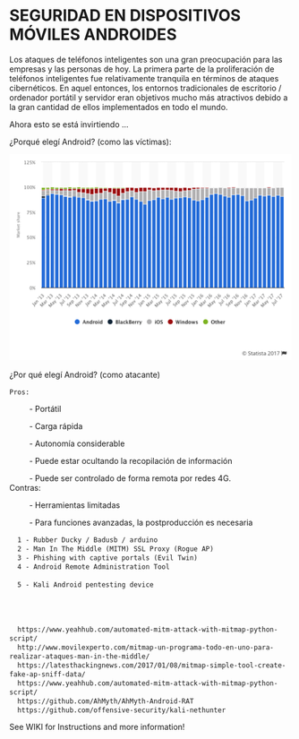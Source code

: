 # SEGURIDAD EN DISPOSITIVOS MÓVILES ANDROIDES




Los ataques de teléfonos inteligentes son una gran preocupación para las empresas y las personas de hoy. La primera parte de la proliferación de teléfonos inteligentes fue relativamente tranquila en términos de ataques cibernéticos. En aquel entonces, los entornos tradicionales de escritorio / ordenador portátil y servidor eran objetivos mucho más atractivos debido a la gran cantidad de ellos implementados en todo el mundo.


Ahora esto se está invirtiendo ...



   
¿Porqué elegí Android? (como las víctimas):


![](https://github.com/pollonegro/Hacking-of-mobile-devices-Project/raw/master/img/grafica.png)


¿Por qué elegí Android? (como atacante)

    Pros:
    
         - Portátil
         
         - Carga rápida
         
         - Autonomía considerable
         
         - Puede estar ocultando la recopilación de información
         
         - Puede ser controlado de forma remota por redes 4G.
      
      Contras:
      
         - Herramientas limitadas
         
         - Para funciones avanzadas, la postproducción es necesaria



      
      1 - Rubber Ducky / Badusb / arduino 
      2 - Man In The Middle (MITM) SSL Proxy (Rogue AP)
      3 - Phishing with captive portals (Evil Twin)
      4 - Android Remote Administration Tool
      
      5 - Kali Android pentesting device




      https://www.yeahhub.com/automated-mitm-attack-with-mitmap-python-script/
      http://www.movilexperto.com/mitmap-un-programa-todo-en-uno-para-realizar-ataques-man-in-the-middle/
      https://latesthackingnews.com/2017/01/08/mitmap-simple-tool-create-fake-ap-sniff-data/
      https://www.yeahhub.com/automated-mitm-attack-with-mitmap-python-script/
      https://github.com/AhMyth/AhMyth-Android-RAT
      https://github.com/offensive-security/kali-nethunter

See WIKI for Instructions and more information!
